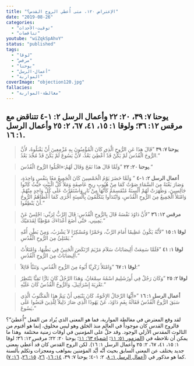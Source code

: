 ```yaml
---
title: "الإعتراض ١٢٠، متى أُعطي الروح القدس؟"
date: "2019-08-26"
categories:
  - "توقيت-الأحداث"
  - "تناقضات"
youtube: "wiZqkSpAhvY"
status: "published"
tags:
  - "لوقا"
  - "مرقس"
  - "يوحنا"
  - "أعمال-الرسل"
  - "المواربة"
coverImage: "objection120.jpg"
fallacies:
  - "مغالطة-المواربة"
---
```


## **يوحنا ٧: ٣٩، ٢٠: ٢٢ وأعمال الرسل ٢: ١\-٤ تتناقض مع مرقس ١٢: ٣٦؛ ولوقا ١: ١٥، ٤١، ٦٧، ٢: ٢٥ وأعمال الرسل ١: ١٦.**

> **يوحنا ٧: ٣٩** ”قَالَ هذَا عَنِ الرُّوحِ الَّذِي كَانَ الْمُؤْمِنُونَ بِهِ مُزْمِعِينَ أَنْ يَقْبَلُوهُ، لأَنَّ الرُّوحَ الْقُدُسَ لَمْ يَكُنْ قَدْ أُعْطِيَ بَعْدُ، لأَنَّ يَسُوعَ لَمْ يَكُنْ قَدْ مُجِّدَ بَعْدُ.“

> **يوحنا ٢٠: ٢٢** ”وَلَمَّا قَالَ هذَا نَفَخَ وَقَالَ لَهُمُ:«اقْبَلُوا الرُّوحَ الْقُدُسَ.“

> **أعمال الرسل ٢: ١-٤** ” وَلَمَّا حَضَرَ يَوْمُ الْخَمْسِينَ كَانَ الْجَمِيعُ مَعًا بِنَفْسٍ وَاحِدَةٍ، وَصَارَ بَغْتَةً مِنَ السَّمَاءِ صَوْتٌ كَمَا مِنْ هُبُوبِ رِيحٍ عَاصِفَةٍ وَمَلأَ كُلَّ الْبَيْتِ حَيْثُ كَانُوا جَالِسِينَ، وَظَهَرَتْ لَهُمْ أَلْسِنَةٌ مُنْقَسِمَةٌ كَأَنَّهَا مِنْ نَارٍ وَاسْتَقَرَّتْ عَلَى كُلِّ وَاحِدٍ مِنْهُمْ. وَامْتَلأَ الْجَمِيعُ مِنَ الرُّوحِ الْقُدُسِ، وَابْتَدَأُوا يَتَكَلَّمُونَ بِأَلْسِنَةٍ أُخْرَى كَمَا أَعْطَاهُمُ الرُّوحُ أَنْ يَنْطِقُوا.“

> **مرقس ١٢: ٣٦** ”لأَنَّ دَاوُدَ نَفْسَهُ قَالَ بِالرُّوحِ الْقُدُسِ: قَالَ الرَّبُّ لِرَبِّي: اجْلِسْ عَنْ يَمِينِي، حَتَّى أَضَعَ أَعْدَاءَكَ مَوْطِئًا لِقَدَمَيْكَ.“

> **لوقا ١: ١٥** ”لأَنَّهُ يَكُونُ عَظِيمًا أَمَامَ الرَّبِّ، وَخَمْرًا وَمُسْكِرًا لاَ يَشْرَبُ، وَمِنْ بَطْنِ أُمِّهِ يَمْتَلِئُ مِنَ الرُّوحِ الْقُدُسِ.“

> **لوقا ١: ٤١** ”فَلَمَّا سَمِعَتْ أَلِيصَابَاتُ سَلاَمَ مَرْيَمَ ارْتَكَضَ الْجَنِينُ فِي بَطْنِهَا، وَامْتَلأَتْ أَلِيصَابَاتُ مِنَ الرُّوحِ الْقُدُسِ،“

> **لوقا ١: ٦٧** ”وَامْتَلأَ زَكَرِيَّا أَبُوهُ مِنَ الرُّوحِ الْقُدُسِ، وَتَنَبَّأَ قَائِلاً:“

> **لوقا ٢: ٢٥** ”وَكَانَ رَجُلٌ فِي أُورُشَلِيمَ اسْمُهُ سِمْعَانُ، وَهَذَا الرَّجُلُ كَانَ بَارًّا تَقِيًّا يَنْتَظِرُ تَعْزِيَةَ إِسْرَائِيلَ، وَالرُّوحُ الْقُدُسُ كَانَ عَلَيْهِ.“

> **أعمال الرسل ١: ١٦** ”«أَيُّهَا الرِّجَالُ الإِخْوَةُ، كَانَ يَنْبَغِي أَنْ يَتِمَّ هذَا الْمَكْتُوبُ الَّذِي سَبَقَ الرُّوحُ الْقُدُسُ فَقَالَهُ بِفَمِ دَاوُدَ، عَنْ يَهُوذَا الَّذِي صَارَ دَلِيلاً لِلَّذِينَ قَبَضُوا عَلَى يَسُوعَ،“

لقد وقع المعترض في مغالطة المواربة، فما هو المعنى الذي يُراد من الفعل ”أُعطيَ“؟ فالروح القدس كان موجوداً في العالم منذ الخلق وهو ليس مخلوق، إنما هو أقنوم من الثالوث المقدس الأزلي الوجود. وقد حلَّ على المؤمنين في أوقات زمنية مختلفة  وهذا ما يمكن أن نلاحظه في ([المزمور ٥١: ١١](https://biblia.com/books/ar-vandyke/ps51.11)؛ [اشعياء ٦٣: ١١](https://biblia.com/books/ar-vandyke/Is63.11)؛ يوحنا ٢٠: ٢٢؛ مرقس ١٢: ٣٦؛ لوقا ١: ١٥، ٤١، ٦٧، ٢: ٢٥ وأعمال الرسل ١: ١٦). لكن الروح القدس كان قد أُعطي بمعنى جديد يختلف عن المعنى السابق بحيث أنَّه أيَّد المؤمنين بمواهب ومعجزات وتكلم بألسنة كما هو مذكور في ([أعمال الرسل ١: ٨](https://biblia.com/books/ar-vandyke/Ac1.8)، ٢: ١-٤؛ يوحنا ٧: ٣٩، [١٤: ١٦](https://biblia.com/books/ar-vandyke/Jn14.16)، [٢٦](https://biblia.com/books/ar-vandyke/Jn14.26)، [١٥: ٢٦](https://biblia.com/books/ar-vandyke/Jn15.26)، [١٦: ٧](https://biblia.com/books/ar-vandyke/Jn16.7)).
